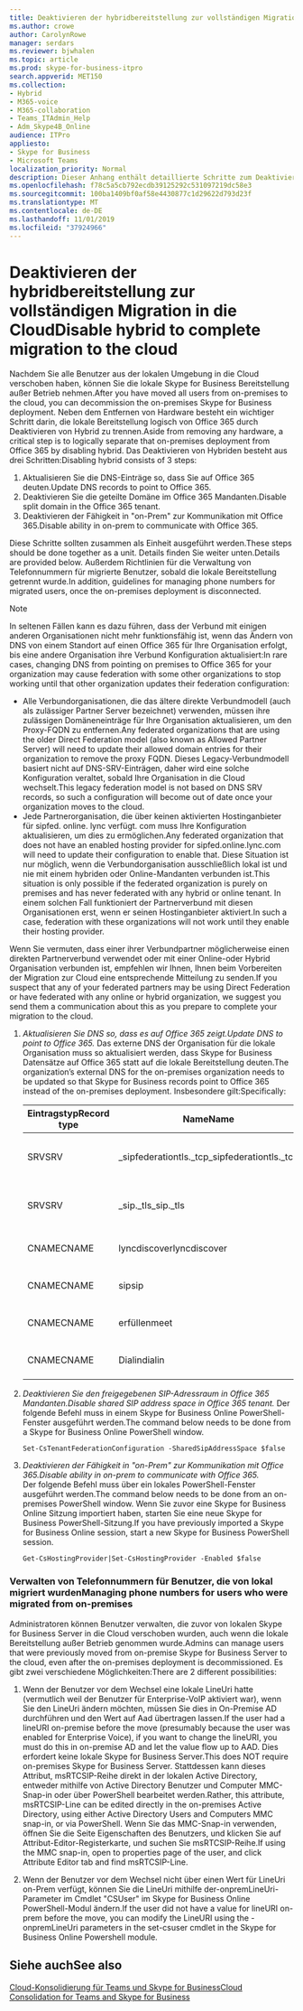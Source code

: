 ```yaml
---
title: Deaktivieren der hybridbereitstellung zur vollständigen Migration in die Cloud
ms.author: crowe
author: CarolynRowe
manager: serdars
ms.reviewer: bjwhalen
ms.topic: article
ms.prod: skype-for-business-itpro
search.appverid: MET150
ms.collection:
- Hybrid
- M365-voice
- M365-collaboration
- Teams_ITAdmin_Help
- Adm_Skype4B_Online
audience: ITPro
appliesto:
- Skype for Business
- Microsoft Teams
localization_priority: Normal
description: Dieser Anhang enthält detaillierte Schritte zum Deaktivieren von Hybriden im Rahmen der Cloud-Konsolidierung für Teams und Skype for Business.
ms.openlocfilehash: f78c5a5cb792ecdb39125292c531097219dc58e3
ms.sourcegitcommit: 100ba1409bf0af58e4430877c1d29622d793d23f
ms.translationtype: MT
ms.contentlocale: de-DE
ms.lasthandoff: 11/01/2019
ms.locfileid: "37924966"
---
```

# <a name="disable-hybrid-to-complete-migration-to-the-cloud"></a><span data-ttu-id="42cf2-103">Deaktivieren der hybridbereitstellung zur vollständigen Migration in die Cloud</span><span class="sxs-lookup"><span data-stu-id="42cf2-103">Disable hybrid to complete migration to the cloud</span></span>

<span data-ttu-id="42cf2-104">Nachdem Sie alle Benutzer aus der lokalen Umgebung in die Cloud verschoben haben, können Sie die lokale Skype for Business Bereitstellung außer Betrieb nehmen.</span><span class="sxs-lookup"><span data-stu-id="42cf2-104">After you have moved all users from on-premises to the cloud, you can decommission the on-premises Skype for Business deployment.</span></span> <span data-ttu-id="42cf2-105">Neben dem Entfernen von Hardware besteht ein wichtiger Schritt darin, die lokale Bereitstellung logisch von Office 365 durch Deaktivieren von Hybrid zu trennen.</span><span class="sxs-lookup"><span data-stu-id="42cf2-105">Aside from removing any hardware, a critical step is to logically separate that on-premises deployment from Office 365 by disabling hybrid.</span></span> <span data-ttu-id="42cf2-106">Das Deaktivieren von Hybriden besteht aus drei Schritten:</span><span class="sxs-lookup"><span data-stu-id="42cf2-106">Disabling hybrid consists of 3 steps:</span></span>

1. <span data-ttu-id="42cf2-107">Aktualisieren Sie die DNS-Einträge so, dass Sie auf Office 365 deuten.</span><span class="sxs-lookup"><span data-stu-id="42cf2-107">Update DNS records to point to Office 365.</span></span>
2. <span data-ttu-id="42cf2-108">Deaktivieren Sie die geteilte Domäne im Office 365 Mandanten.</span><span class="sxs-lookup"><span data-stu-id="42cf2-108">Disable split domain in the Office 365 tenant.</span></span>
3. <span data-ttu-id="42cf2-109">Deaktivieren der Fähigkeit in "on-Prem" zur Kommunikation mit Office 365.</span><span class="sxs-lookup"><span data-stu-id="42cf2-109">Disable ability in on-prem to communicate with Office 365.</span></span>


<span data-ttu-id="42cf2-110">Diese Schritte sollten zusammen als Einheit ausgeführt werden.</span><span class="sxs-lookup"><span data-stu-id="42cf2-110">These steps should be done together as a unit.</span></span> <span data-ttu-id="42cf2-111">Details finden Sie weiter unten.</span><span class="sxs-lookup"><span data-stu-id="42cf2-111">Details are provided below.</span></span> <span data-ttu-id="42cf2-112">Außerdem Richtlinien für die Verwaltung von Telefonnummern für migrierte Benutzer, sobald die lokale Bereitstellung getrennt wurde.</span><span class="sxs-lookup"><span data-stu-id="42cf2-112">In addition, guidelines for managing phone numbers for migrated users, once the on-premises deployment is disconnected.</span></span>

> [!Note] 
> <span data-ttu-id="42cf2-113">In seltenen Fällen kann es dazu führen, dass der Verbund mit einigen anderen Organisationen nicht mehr funktionsfähig ist, wenn das Ändern von DNS von einem Standort auf einen Office 365 für Ihre Organisation erfolgt, bis eine andere Organisation ihre Verbund Konfiguration aktualisiert:</span><span class="sxs-lookup"><span data-stu-id="42cf2-113">In rare cases, changing DNS from pointing on premises to Office 365 for your organization may cause federation with some other organizations to stop working until that other organization updates their federation configuration:</span></span><ul><li>
<span data-ttu-id="42cf2-114">Alle Verbundorganisationen, die das ältere direkte Verbundmodell (auch als zulässiger Partner Server bezeichnet) verwenden, müssen ihre zulässigen Domäneneinträge für Ihre Organisation aktualisieren, um den Proxy-FQDN zu entfernen.</span><span class="sxs-lookup"><span data-stu-id="42cf2-114">Any federated organizations that are using the older Direct Federation model (also known as Allowed Partner Server) will need to update their allowed domain entries for their organization to remove the proxy FQDN.</span></span> <span data-ttu-id="42cf2-115">Dieses Legacy-Verbundmodell basiert nicht auf DNS-SRV-Einträgen, daher wird eine solche Konfiguration veraltet, sobald Ihre Organisation in die Cloud wechselt.</span><span class="sxs-lookup"><span data-stu-id="42cf2-115">This legacy federation model is not based on DNS SRV records, so such a configuration will become out of date once your organization moves to the cloud.</span></span> </li><li><span data-ttu-id="42cf2-116">Jede Partnerorganisation, die über keinen aktivierten Hostinganbieter für sipfed. online. lync verfügt. <span>com muss Ihre Konfiguration aktualisieren, um dies zu ermöglichen.</span><span class="sxs-lookup"><span data-stu-id="42cf2-116">Any federated organization that does not have an enabled hosting provider for sipfed.online.lync.<span>com will need to update their configuration to enable that.</span></span> <span data-ttu-id="42cf2-117">Diese Situation ist nur möglich, wenn die Verbundorganisation ausschließlich lokal ist und nie mit einem hybriden oder Online-Mandanten verbunden ist.</span><span class="sxs-lookup"><span data-stu-id="42cf2-117">This situation is only possible if the federated organization is purely on premises and has never federated with any hybrid or online tenant.</span></span> <span data-ttu-id="42cf2-118">In einem solchen Fall funktioniert der Partnerverbund mit diesen Organisationen erst, wenn er seinen Hostinganbieter aktiviert.</span><span class="sxs-lookup"><span data-stu-id="42cf2-118">In such a case, federation with these organizations will not work until they enable their hosting provider.</span></span></li></ul><span data-ttu-id="42cf2-119">Wenn Sie vermuten, dass einer ihrer Verbundpartner möglicherweise einen direkten Partnerverbund verwendet oder mit einer Online-oder Hybrid Organisation verbunden ist, empfehlen wir Ihnen, Ihnen beim Vorbereiten der Migration zur Cloud eine entsprechende Mitteilung zu senden.</span><span class="sxs-lookup"><span data-stu-id="42cf2-119">If you suspect that any of your federated partners may be using Direct Federation or have federated with any online or hybrid organization, we suggest you send them a communication about this as you prepare to complete your migration to the cloud.</span></span>

1.  <span data-ttu-id="42cf2-120">*Aktualisieren Sie DNS so, dass es auf Office 365 zeigt.*</span><span class="sxs-lookup"><span data-stu-id="42cf2-120">*Update DNS to point to Office 365.*</span></span>
<span data-ttu-id="42cf2-121">Das externe DNS der Organisation für die lokale Organisation muss so aktualisiert werden, dass Skype for Business Datensätze auf Office 365 statt auf die lokale Bereitstellung deuten.</span><span class="sxs-lookup"><span data-stu-id="42cf2-121">The organization’s external DNS for the on-premises organization needs to be updated so that Skype for Business records point to Office 365 instead of the on-premises deployment.</span></span> <span data-ttu-id="42cf2-122">Insbesondere gilt:</span><span class="sxs-lookup"><span data-stu-id="42cf2-122">Specifically:</span></span>

    |<span data-ttu-id="42cf2-123">Eintragstyp</span><span class="sxs-lookup"><span data-stu-id="42cf2-123">Record type</span></span>|<span data-ttu-id="42cf2-124">Name</span><span class="sxs-lookup"><span data-stu-id="42cf2-124">Name</span></span>|<span data-ttu-id="42cf2-125">TTL</span><span class="sxs-lookup"><span data-stu-id="42cf2-125">TTL</span></span>|<span data-ttu-id="42cf2-126">Wert</span><span class="sxs-lookup"><span data-stu-id="42cf2-126">Value</span></span>|
    |---|---|---|---|
    |<span data-ttu-id="42cf2-127">SRV</span><span class="sxs-lookup"><span data-stu-id="42cf2-127">SRV</span></span>|<span data-ttu-id="42cf2-128">_sipfederationtls._tcp</span><span class="sxs-lookup"><span data-stu-id="42cf2-128">_sipfederationtls._tcp</span></span>|<span data-ttu-id="42cf2-129">3600</span><span class="sxs-lookup"><span data-stu-id="42cf2-129">3600</span></span>|<span data-ttu-id="42cf2-130">100 1 5061 sipfed. online. lync. <span>com-</span><span class="sxs-lookup"><span data-stu-id="42cf2-130">100 1 5061 sipfed.online.lync.<span>com</span></span>|
    |<span data-ttu-id="42cf2-131">SRV</span><span class="sxs-lookup"><span data-stu-id="42cf2-131">SRV</span></span>|<span data-ttu-id="42cf2-132">_sip._tls</span><span class="sxs-lookup"><span data-stu-id="42cf2-132">_sip._tls</span></span>|<span data-ttu-id="42cf2-133">3600</span><span class="sxs-lookup"><span data-stu-id="42cf2-133">3600</span></span>|<span data-ttu-id="42cf2-134">100 1 443 sipdir. online. lync. <span>com-</span><span class="sxs-lookup"><span data-stu-id="42cf2-134">100 1 443 sipdir.online.lync.<span>com</span></span>|
    |<span data-ttu-id="42cf2-135">CNAME</span><span class="sxs-lookup"><span data-stu-id="42cf2-135">CNAME</span></span>| <span data-ttu-id="42cf2-136">lyncdiscover</span><span class="sxs-lookup"><span data-stu-id="42cf2-136">lyncdiscover</span></span>|   <span data-ttu-id="42cf2-137">3600</span><span class="sxs-lookup"><span data-stu-id="42cf2-137">3600</span></span>|   <span data-ttu-id="42cf2-138">WebDir. online. lync. <span>com-</span><span class="sxs-lookup"><span data-stu-id="42cf2-138">webdir.online.lync.<span>com</span></span>|
    |<span data-ttu-id="42cf2-139">CNAME</span><span class="sxs-lookup"><span data-stu-id="42cf2-139">CNAME</span></span>| <span data-ttu-id="42cf2-140">sip</span><span class="sxs-lookup"><span data-stu-id="42cf2-140">sip</span></span>|    <span data-ttu-id="42cf2-141">3600</span><span class="sxs-lookup"><span data-stu-id="42cf2-141">3600</span></span>|   <span data-ttu-id="42cf2-142">sipdir. online. lync. <span>com-</span><span class="sxs-lookup"><span data-stu-id="42cf2-142">sipdir.online.lync.<span>com</span></span>|
    |<span data-ttu-id="42cf2-143">CNAME</span><span class="sxs-lookup"><span data-stu-id="42cf2-143">CNAME</span></span>| <span data-ttu-id="42cf2-144">erfüllen</span><span class="sxs-lookup"><span data-stu-id="42cf2-144">meet</span></span>|   <span data-ttu-id="42cf2-145">3600</span><span class="sxs-lookup"><span data-stu-id="42cf2-145">3600</span></span>|   <span data-ttu-id="42cf2-146">WebDir. online. lync. <span>com-</span><span class="sxs-lookup"><span data-stu-id="42cf2-146">webdir.online.lync.<span>com</span></span>|
    |<span data-ttu-id="42cf2-147">CNAME</span><span class="sxs-lookup"><span data-stu-id="42cf2-147">CNAME</span></span>| <span data-ttu-id="42cf2-148">Dialin</span><span class="sxs-lookup"><span data-stu-id="42cf2-148">dialin</span></span>  |<span data-ttu-id="42cf2-149">3600</span><span class="sxs-lookup"><span data-stu-id="42cf2-149">3600</span></span>|  <span data-ttu-id="42cf2-150">WebDir. online. lync. <span>com-</span><span class="sxs-lookup"><span data-stu-id="42cf2-150">webdir.online.lync.<span>com</span></span>|

2.  <span data-ttu-id="42cf2-151">*Deaktivieren Sie den freigegebenen SIP-Adressraum in Office 365 Mandanten.*</span><span class="sxs-lookup"><span data-stu-id="42cf2-151">*Disable shared SIP address space in Office 365 tenant.*</span></span>
<span data-ttu-id="42cf2-152">Der folgende Befehl muss in einem Skype for Business Online PowerShell-Fenster ausgeführt werden.</span><span class="sxs-lookup"><span data-stu-id="42cf2-152">The command below needs to be done from a Skype for Business Online PowerShell window.</span></span>

    `Set-CsTenantFederationConfiguration -SharedSipAddressSpace $false`
 
3.  <span data-ttu-id="42cf2-153">*Deaktivieren der Fähigkeit in "on-Prem" zur Kommunikation mit Office 365.*</span><span class="sxs-lookup"><span data-stu-id="42cf2-153">*Disable ability in on-prem to communicate with Office 365.*</span></span>  
<span data-ttu-id="42cf2-154">Der folgende Befehl muss über ein lokales PowerShell-Fenster ausgeführt werden.</span><span class="sxs-lookup"><span data-stu-id="42cf2-154">The command below needs to be done from an on-premises PowerShell window.</span></span>  <span data-ttu-id="42cf2-155">Wenn Sie zuvor eine Skype for Business Online Sitzung importiert haben, starten Sie eine neue Skype for Business PowerShell-Sitzung.</span><span class="sxs-lookup"><span data-stu-id="42cf2-155">If you have previously imported a Skype for Business Online session, start a new Skype for Business PowerShell session.</span></span>

    `Get-CsHostingProvider|Set-CsHostingProvider -Enabled $false`

### <a name="managing-phone-numbers-for-users-who-were-migrated-from-on-premises"></a><span data-ttu-id="42cf2-156">Verwalten von Telefonnummern für Benutzer, die von lokal migriert wurden</span><span class="sxs-lookup"><span data-stu-id="42cf2-156">Managing phone numbers for users who were migrated from on-premises</span></span>

<span data-ttu-id="42cf2-157">Administratoren können Benutzer verwalten, die zuvor von lokalen Skype for Business Server in die Cloud verschoben wurden, auch wenn die lokale Bereitstellung außer Betrieb genommen wurde.</span><span class="sxs-lookup"><span data-stu-id="42cf2-157">Admins can manage users that were previously moved from on-premise Skype for Business Server to the cloud, even after the on-premises deployment is decommissioned.</span></span> <span data-ttu-id="42cf2-158">Es gibt zwei verschiedene Möglichkeiten:</span><span class="sxs-lookup"><span data-stu-id="42cf2-158">There are 2 different possibilities:</span></span>
1.  <span data-ttu-id="42cf2-159">Wenn der Benutzer vor dem Wechsel eine lokale LineUri hatte (vermutlich weil der Benutzer für Enterprise-VoIP aktiviert war), wenn Sie den LineUri ändern möchten, müssen Sie dies in On-Premise AD durchführen und den Wert auf Aad übertragen lassen.</span><span class="sxs-lookup"><span data-stu-id="42cf2-159">If the user had a lineURI on-premise before the move (presumably because the user was enabled for Enterprise Voice), if you want to change the lineURI, you must do this in on-premise AD and let the value flow up to AAD.</span></span> <span data-ttu-id="42cf2-160">Dies erfordert keine lokale Skype for Business Server.</span><span class="sxs-lookup"><span data-stu-id="42cf2-160">This does NOT require on-premises Skype for Business Server.</span></span> <span data-ttu-id="42cf2-161">Stattdessen kann dieses Attribut, msRTCSIP-Reihe direkt in der lokalen Active Directory, entweder mithilfe von Active Directory Benutzer und Computer MMC-Snap-in oder über PowerShell bearbeitet werden.</span><span class="sxs-lookup"><span data-stu-id="42cf2-161">Rather, this attribute, msRTCSIP-Line can be edited directly in the on-premises Active Directory, using either Active Directory Users and Computers MMC snap-in, or via PowerShell.</span></span> <span data-ttu-id="42cf2-162">Wenn Sie das MMC-Snap-in verwenden, öffnen Sie die Seite Eigenschaften des Benutzers, und klicken Sie auf Attribut-Editor-Registerkarte, und suchen Sie msRTCSIP-Reihe.</span><span class="sxs-lookup"><span data-stu-id="42cf2-162">If using the MMC snap-in, open to properties page of the user, and click Attribute Editor tab and find msRTCSIP-Line.</span></span>

2.  <span data-ttu-id="42cf2-163">Wenn der Benutzer vor dem Wechsel nicht über einen Wert für LineUri on-Prem verfügt, können Sie die LineUri mithilfe der-onpremLineUri-Parameter im Cmdlet "CSUser" im Skype for Business Online PowerShell-Modul ändern.</span><span class="sxs-lookup"><span data-stu-id="42cf2-163">If the user did not have a value for lineURI on-prem before the move, you can modify the LineURI using the -onpremLineUri parameters in the set-csuser cmdlet in the Skype for Business Online Powershell module.</span></span>

## <a name="see-also"></a><span data-ttu-id="42cf2-164">Siehe auch</span><span class="sxs-lookup"><span data-stu-id="42cf2-164">See also</span></span>

[<span data-ttu-id="42cf2-165">Cloud-Konsolidierung für Teams und Skype for Business</span><span class="sxs-lookup"><span data-stu-id="42cf2-165">Cloud Consolidation for Teams and Skype for Business</span></span>](cloud-consolidation.md)
